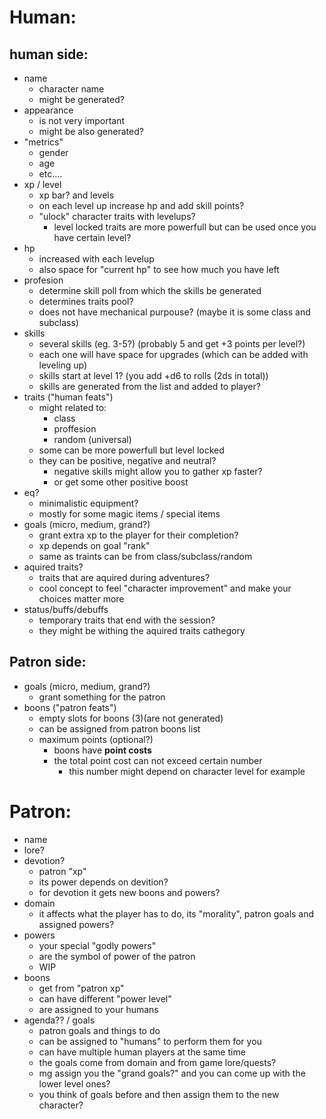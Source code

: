 # Human:
## human side:
- name 
    - character name
    - might be generated?
- appearance
    - is not very important
    - might be also generated?
- "metrics"
    - gender
    - age
    - etc....
- xp / level
    - xp bar? and levels
    - on each level up increase hp and add skill points?
    - "ulock" character traits with levelups?
        - level locked traits are more powerfull but can be used once you have certain level?
- hp
    - increased with each levelup
    - also space for "current hp" to see how much you have left
- profesion 
    - determine skill poll from which the skills be generated
    - determines traits pool?
    - does not have mechanical purpouse? (maybe it is some class and subclass)
- skills
    - several skills (eg. 3-5?) (probably 5 and get +3 points per level?)
    - each one will have space for upgrades (which can be added with leveling up)
    - skills start at level 1? (you add +d6 to rolls (2ds in total))
    - skills are generated from the list and added to player?
- traits ("human feats")
    - might related to:
        - class
        - proffesion
        - random (universal)
    - some can be more powerfull but level locked
    - they can be positive, negative and neutral?
        - negative skills might allow you to gather xp faster?
        - or get some other positive boost
- eq?
    - minimalistic equipment?
    - mostly for some magic items / special items
- goals (micro, medium, grand?)
    - grant extra xp to the player for their completion?
    - xp depends on goal "rank"
    - same as traints can be from class/subclass/random
- aquired traits?
    - traits that are aquired during adventures?
    - cool concept to feel "character improvement" and make your choices matter more
- status/buffs/debuffs
    - temporary traits that end with the session?
    - they might be withing the aquired traits cathegory
## Patron side:
- goals (micro, medium, grand?)
    - grant something for the patron
- boons ("patron feats")
    - empty slots for boons (3)(are not generated)
    - can be assigned from patron boons list
    - maximum points (optional?)
        - boons have **point costs**
        - the total point cost can not exceed certain number
            - this number might depend on character level for example

# Patron:
- name
- lore?
- devotion?
    - patron "xp"
    - its power depends on devition?
    - for devotion it gets new boons and powers?
- domain
    - it affects what the player has to do, its "morality", patron goals and assigned powers?
- powers
    - your special "godly powers"
    - are the symbol of power of the patron
    - WIP
- boons
    - get from "patron xp"
    - can have different "power level"
    - are assigned to your humans
- agenda?? / goals
    - patron goals and things to do
    - can be assigned to "humans" to perform them for you
    - can have multiple human players at the same time
    - the goals come from domain and from game lore/quests?
    - mg assign you the "grand goals?" and you can come up with the lower level ones?
    - you think of goals before and then assign them to the new character?

# 